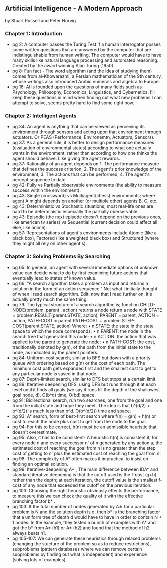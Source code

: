 ## Artificial Intelligence - A Modern Approach

by Stuart Russell and Peter Norvig

### Chapter 1: Introduction
* pg 2: A computer passes the Turing Test if a human interrogator posses some written questions that are answered by the computer that are indistinguishable from human writing. The computer would have to have many skills like natural language processing and automated reasoning. Created by the award winning Alan Turing (1950).
* pg 8: Fun fact - The word algorithm (and the idea of studying them) comes from al-Khowarazmi, a Persian mathematician of the 9th century, whose writings also introduced Arabic numerals and algebra to Europe. 
* pg 16: AI is founded upon the questions of many fields such as Psychology, Philosophy, Economics, Linguistics, and Cybernetics. I'll keep these questions in mind when finding out what new problems I can attempt to solve, seems pretty hard to find some right now.

### Chapter 2: Intelligent Agents
* pg 34: An agent is anything that can be viewed as perceiving its environment through sensors and acting upon that environment through actuators. Or PEAS (Performance, Environemtn, Actuators, Sensors). 
* pg 37: As a general rule, it is better to design performance measures (evaluation of environmental states) according to what one actually wants in the environment, rather than according to how one thinks the agent should behave. Like giving the agent rewards. 
* pg 37: Rationality of an agent depends on 1. The performance measure that defines the success criterion, 2. The agent's prior knowledge of the environment, 3. The actions that can be performed, 4. The agent's percept sequence to date. 
* pg 42: Fully vs Partially observable environments (the ability to measure success within the environment).
* pg 43: Single (crossword) vs Multiagent(chess) environments; where agent A might depends on another (or multiple other) agents B, C, etc. 
* pg 43: Deterministic vs Stochastic situations; most real-life ones are hard to be deterministic especially the partially oberservable. 
* pg 43: Episodic (the next episode doesn't depend on the previous ones, like american tv series) vs Sequential (current decision could affect all else, like anime).
* pg 57: Representations of agent's environments include Atomic (like a black box), Factored (like a weighted black box) and Structured (where they might all rely on other agent's).

### Chapter 3: Solving Problems By Searching
* pg 65: In general, an agent with several immediate options of unknown value can decide what to do by first examining future actions that eventually lead to states of known value.
* pg 66: "A search algorithm takes a problem as input and returns a solution in the form of an action sequence." Not what I initially thought of when I read search algorithm. Edit: now that I read further on, it's actually pretty much the same thing.
* pg 79: The typical structure of a search algorithm is;
function CHILD-NODE(problem, parent , action) returns a node
  return a node with
    STATE = problem.RESULT(parent.STATE, action),
    PARENT = parent, ACTION = action,
    PATH-COST = parent.PATH-COST + problem.STEP-COST(parent.STATE, action)
Where: 
• n.STATE: the state in the state space to which the node corresponds;
• n.PARENT: the node in the search tree that generated this node;
• n.ACTION: the action that was applied to the parent to generate the node;
• n.PATH-COST: the cost, traditionally denoted by g(n), of the path from the initial state to the node, as indicated by the parent pointers.
* pg 84: Uniform-cost search, similar to BFS but down with a priority queue with ordering based on g(n) or the cost of each path. The minimum cost path gets expanded first and the smallest cost to get to any particular node is saved in that node.
* pg 87: Depth-limited search, similar to DFS but stops at a certain limit.
* pg 89: Iterative deepening DFS, using DFS but runs through it at each level until it finds all goals (we say it runs till the depth of the shallowest goal node, d). O(b^d) time, O(bd) space. 
* pg 91: Bidirectional search, run two searches, one from the goal and one from the initial state and hope they meet. The idea is that b^(d/2) + b^(d/2) is much less than b^d. O(b^(d/2)) time and space.
* pg 93: A* search, form of best-first search where f(n) = g(n) + h(n) or cost to reach the node plus cost to get from the node to the goal. 
* pg 94: For this to be correct, h(n) must be an admissible heuristic that doesn't overestimate. 
* pg 95: Also, it has to be consistent- A heuristic h(n) is consistent if, for every node n and every successor n' of n generated by any action a, the estimated cost of reaching the goal from n is no greater than the step cost of getting to n' plus the estimated cost of reaching the goal from n'.
* pg 98: The complexity of A* often makes it impractical to insist on finding an optimal solution.
* pg 99: Iterative-deepening A* , The main difference between IDA* and standard iterative deepening is that the cutoff used is the f-cost (g+h) rather than the depth; at each iteration, the cutoff value is the smallest f-cost of any node that exceeded the cutoff on the previous iteration. 
* pg 103: Choosing the right heuristic obviously effects the performance, to measure this we can check the quality of it with the effective branching factor b* . 
* pg 103: If the total number of nodes generated by A∗ for a particular problem is N and the solution depth is d, then b* is the branching factor that a uniform tree of depth d would have to have in order to contain N + 1 nodes. In the example, they tested a bunch of examples with A* and got the b* from A* (h1) or A* (h2) and found that the method of h2 always beats h1.
* pg 105-107: We can generate these heuristics through relaxed problems (changing the stucture of the problem so as to reduce restrictions), subproblems (pattern databases where we can remove certain subproblems by finding out what is independent) and experience (solving lots of examples).






